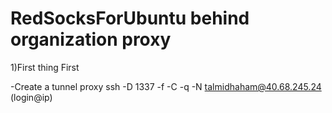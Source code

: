 # RedSocksForUbuntu behind organization proxy

1)First thing First

-Create a tunnel proxy ssh -D 1337 -f -C -q -N talmidhaham@40.68.245.24 (login@ip)



